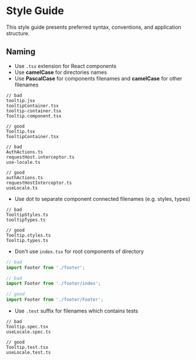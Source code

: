 # Style Guide

This style guide presents preferred syntax, conventions, and application structure.

## Naming

- Use `.tsx` extension for React components
- Use **camelCase** for directories names
- Use **PascalCase** for components filenames and **camelCase** for other filenames

```
// bad
tooltip.jsx
tooltipContainer.tsx
tooltip-container.tsx
Tooltip.component.tsx

// good
Tooltip.tsx
TooltipContainer.tsx

// bad
AuthActions.ts
requestHost.interceptor.ts
use-locale.ts

// good
authActions.ts
requestHostInterceptor.ts
useLocale.ts
```

- Use dot to separate component connected filenames (e.g. styles, types)

```
// bad
TooltipStyles.ts
tooltipTypes.ts

// good
Tooltip.styles.ts
Tooltip.types.ts
```

- Don't use `index.tsx` for root components of directory

```typescript
// bad
import Footer from './footer';

// bad
import Footer from './footer/index';

// good
import Footer from './footer/Footer';
```

- Use `.test` suffix for filenames which contains tests

```
// bad
Tooltip.spec.tsx
useLocale.spec.ts

// good
Tooltip.test.tsx
useLocale.test.ts
```

